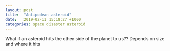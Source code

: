 ```yaml
---
layout: post
title:  "Antipodean asteroid"
date:   2019-02-11 15:18:27 +1000
categories: space disaster asteroid
---
```


What if an asteroid hits the other side of the planet to us??  Depends on size and where it hits